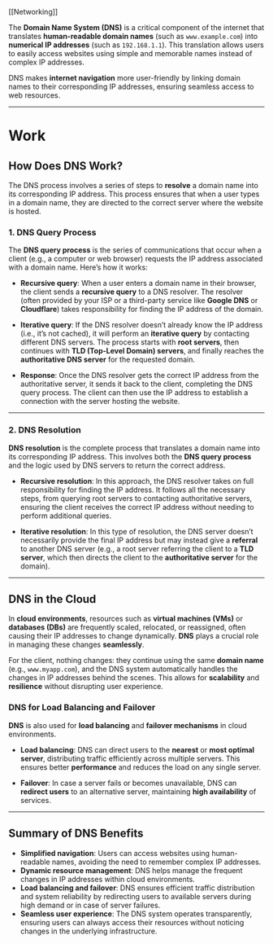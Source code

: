 [[Networking]]

The **Domain Name System (DNS)** is a critical component of the internet that translates **human-readable domain names** (such as `www.example.com`) into **numerical IP addresses** (such as `192.168.1.1`). This translation allows users to easily access websites using simple and memorable names instead of complex IP addresses.

DNS makes **internet navigation** more user-friendly by linking domain names to their corresponding IP addresses, ensuring seamless access to web resources.

---

# Work

## How Does DNS Work?

The DNS process involves a series of steps to **resolve** a domain name into its corresponding IP address. This process ensures that when a user types in a domain name, they are directed to the correct server where the website is hosted.

### 1. DNS Query Process

The **DNS query process** is the series of communications that occur when a client (e.g., a computer or web browser) requests the IP address associated with a domain name. Here’s how it works:


- **Recursive query**: When a user enters a domain name in their browser, the client sends a **recursive query** to a DNS resolver. The resolver (often provided by your ISP or a third-party service like **Google DNS** or **Cloudflare**) takes responsibility for finding the IP address of the domain.
    
- **Iterative query**: If the DNS resolver doesn’t already know the IP address (i.e., it’s not cached), it will perform an **iterative query** by contacting different DNS servers. The process starts with **root servers**, then continues with **TLD (Top-Level Domain) servers**, and finally reaches the **authoritative DNS server** for the requested domain.
    
- **Response**: Once the DNS resolver gets the correct IP address from the authoritative server, it sends it back to the client, completing the DNS query process. The client can then use the IP address to establish a connection with the server hosting the website.
    

---

### 2. DNS Resolution

**DNS resolution** is the complete process that translates a domain name into its corresponding IP address. This involves both the **DNS query process** and the logic used by DNS servers to return the correct address.

- **Recursive resolution**: In this approach, the DNS resolver takes on full responsibility for finding the IP address. It follows all the necessary steps, from querying root servers to contacting authoritative servers, ensuring the client receives the correct IP address without needing to perform additional queries.
    
- **Iterative resolution**: In this type of resolution, the DNS server doesn’t necessarily provide the final IP address but may instead give a **referral** to another DNS server (e.g., a root server referring the client to a **TLD server**, which then directs the client to the **authoritative server** for the domain).
    

---

## DNS in the Cloud

In **cloud environments**, resources such as **virtual machines (VMs)** or **databases (DBs)** are frequently scaled, relocated, or reassigned, often causing their IP addresses to change dynamically. **DNS** plays a crucial role in managing these changes **seamlessly**.

For the client, nothing changes: they continue using the same **domain name** (e.g., `www.myapp.com`), and the DNS system automatically handles the changes in IP addresses behind the scenes. This allows for **scalability** and **resilience** without disrupting user experience.

### DNS for Load Balancing and Failover

**DNS** is also used for **load balancing** and **failover mechanisms** in cloud environments.

- **Load balancing**: DNS can direct users to the **nearest** or **most optimal server**, distributing traffic efficiently across multiple servers. This ensures better **performance** and reduces the load on any single server.
    
- **Failover**: In case a server fails or becomes unavailable, DNS can **redirect users** to an alternative server, maintaining **high availability** of services.
    

---
## Summary of DNS Benefits

- **Simplified navigation**: Users can access websites using human-readable names, avoiding the need to remember complex IP addresses.
- **Dynamic resource management**: DNS helps manage the frequent changes in IP addresses within cloud environments.
- **Load balancing and failover**: DNS ensures efficient traffic distribution and system reliability by redirecting users to available servers during high demand or in case of server failures.
- **Seamless user experience**: The DNS system operates transparently, ensuring users can always access their resources without noticing changes in the underlying infrastructure.